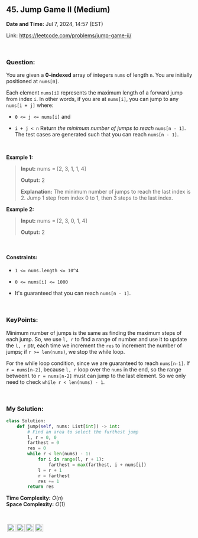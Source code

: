 ## 45. Jump Game II (Medium)
**Date and Time:** Jul 7, 2024, 14:57 (EST)

Link: https://leetcode.com/problems/jump-game-ii/

<br>

### Question:
You are given a **0-indexed** array of integers `nums` of length `n`. You are initially positioned at `nums[0]`.

Each element `nums[i]` represents the maximum length of a forward jump from index `i`. In other words, if you are at `nums[i]`, you can jump to any `nums[i + j]` where:
* `0 <= j <= nums[i]` and

* `i + j < n`
Return _the minimum number of jumps to reach_ `nums[n - 1]`. The test cases are generated such that you can reach `nums[n - 1]`.

<br>

**Example 1:**
> **Input:** nums = [2, 3, 1, 1, 4]
> 
> **Output:** 2
>
> **Explanation:** The minimum number of jumps to reach the last index is 2. Jump 1 step from index 0 to 1, then 3 steps to the last index.

**Example 2:**
> **Input:** nums = [2, 3, 0, 1, 4]
> 
> **Output:** 2

<br>

#### Constraints:
* `1 <= nums.length <= 10^4`

* `0 <= nums[i] <= 1000`

* It's guaranteed that you can reach `nums[n - 1]`.

<br>

### KeyPoints: 
Minimum number of jumps is the same as finding the maximum steps of each jump. So, we use `l, r` to find a range of number and use it to update the `l, r` ptr, each time we increment the `res` to increment the number of jumps; if `r >= len(nums)`, we stop the while loop.

For the while loop condition, since we are guaranteed to reach `nums[n-1]`. If `r = nums[n-2]`, because `l, r` loop over the `nums` in the end, so the range between`l` to `r = nums[n-2]` must can jump to the last element. So we only need to check `while r < len(nums) - 1`.

<br>

### My Solution:
```python
class Solution:
    def jump(self, nums: List[int]) -> int:
        # Find an area to select the furthest jump
        l, r = 0, 0
        farthest = 0
        res = 0
        while r < len(nums) - 1:
            for i in range(l, r + 1):
                farthest = max(farthest, i + nums[i])
            l = r + 1
            r = farthest
            res += 1
        return res
```
**Time Complexity:** $O(n)$ <br>
**Space Complexity:** $O(1)$

<br>

<img style="height:22px!important;margin-left:3px;vertical-align:text-bottom;" src="https://mirrors.creativecommons.org/presskit/icons/cc.svg?ref=chooser-v1" alt="CC BY-NC-SA" title="CC BY-NC-SA"><img style="height:22px!important;margin-left:3px;vertical-align:text-bottom;" src="https://mirrors.creativecommons.org/presskit/icons/by.svg?ref=chooser-v1" alt="BY: credit must be given to the creator" title="BY: credit must be given to the creator"><img style="height:22px!important;margin-left:3px;vertical-align:text-bottom;" src="https://mirrors.creativecommons.org/presskit/icons/nc.svg?ref=chooser-v1" alt="NC: Only noncommercial uses of the work are permitted" title="NC: Only noncommercial uses of the work are permitted"><img style="height:22px!important;margin-left:3px;vertical-align:text-bottom;" src="https://mirrors.creativecommons.org/presskit/icons/sa.svg?ref=chooser-v1" alt="SA: Adaptations must be shared under the same terms" title="SA: Adaptations must be shared under the same terms">